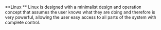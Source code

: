 **Linux **
Linux is designed with a minimalist design and operation concept that assumes the user knows what they are doing and therefore is very powerful, allowing the user easy access to all parts of the system with complete control. 